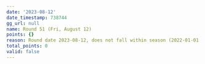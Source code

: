 ```yaml
---
date: '2023-08-12'
date_timestamp: 738744
gg_url: null
name: Round 51 (Fri, August 12)
points: {}
reason: Round date 2023-08-12, does not fall within season (2022-01-01 to 2022-12-30)
total_points: 0
valid: false
---
```

